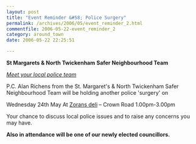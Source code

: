 ```yaml
---
layout: post
title: "Event Reminder &#58; Police Surgery"
permalink: /archives/2006/05/event_reminder_2.html
commentfile: 2006-05-22-event_reminder_2
category: around_town
date: 2006-05-22 22:25:51

---
```


**St Margarets & North Twickenham**
**Safer Neighbourhood Team**

[*Meet your local police team*](/event/Meeting/200605221625)

P.C. Alan Richens from the St. Margaret's & North Twickenham Safer Neighbourhood Team will be holding another police 'surgery' on

Wednesday 24th May
At [Zorans deli](/directory/restaurant/200506220002) – Crown Road
1.00pm-3.00pm

Your chance to discuss local police issues and to raise any concerns you may have.

**Also in attendance will be one of our newly elected councillors.**
